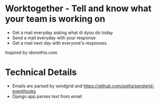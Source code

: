 Worktogether - Tell and know what your team is working on
============================================================

* Get a mail everyday asking what di dyou do today
* Send a mail everyday with your response
* Get a mail next day with everyone's responses.

Inspired by idonethis.com

Technical Details
====================

* Emails are parsed by sendgrid and https://github.com/agiliq/sendgrid-eventhooks
* Django app parses text from email
